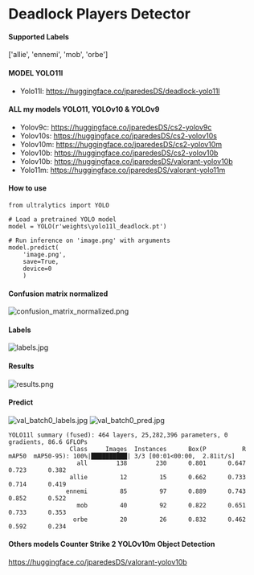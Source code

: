 # Deadlock Players Detector

#### Supported Labels
['allie', 'ennemi', 'mob', 'orbe']

#### MODEL YOLO11l
- Yolo11l: https://huggingface.co/jparedesDS/deadlock-yolo11l

#### ALL my models YOLO11, YOLOv10 & YOLOv9
- Yolov9c: https://huggingface.co/jparedesDS/cs2-yolov9c
- Yolov10s: https://huggingface.co/jparedesDS/cs2-yolov10s
- Yolov10m: https://huggingface.co/jparedesDS/cs2-yolov10m
- Yolov10b: https://huggingface.co/jparedesDS/cs2-yolov10b
- Yolov10b: https://huggingface.co/jparedesDS/valorant-yolov10b
- Yolo11m: https://huggingface.co/jparedesDS/valorant-yolo11m

#### How to use
```
from ultralytics import YOLO

# Load a pretrained YOLO model
model = YOLO(r'weights\yolo11l_deadlock.pt')

# Run inference on 'image.png' with arguments
model.predict(
    'image.png',
    save=True,
    device=0
    )
```
#### Confusion matrix normalized
![confusion_matrix_normalized.png](https://cdn-uploads.huggingface.co/production/uploads/62e1c9b42e4cab6e39dafc97/MDMOTxs4G4qNBQFJcDU3l.png)
#### Labels
![labels.jpg](https://cdn-uploads.huggingface.co/production/uploads/62e1c9b42e4cab6e39dafc97/YTdoZBR1OWMyBkkJ9Q0ft.jpeg)
#### Results
![results.png](https://cdn-uploads.huggingface.co/production/uploads/62e1c9b42e4cab6e39dafc97/Yt-rYobyjz4t5O8WiapwS.png)
#### Predict
![val_batch0_labels.jpg](https://cdn-uploads.huggingface.co/production/uploads/62e1c9b42e4cab6e39dafc97/szWzcf3WFuhjVFyb4RwtE.jpeg)
![val_batch0_pred.jpg](https://cdn-uploads.huggingface.co/production/uploads/62e1c9b42e4cab6e39dafc97/MrKln2QfKXgEd4m_eBj5d.jpeg)
```
YOLO11l summary (fused): 464 layers, 25,282,396 parameters, 0 gradients, 86.6 GFLOPs
                 Class     Images  Instances      Box(P          R      mAP50  mAP50-95): 100%|██████████| 3/3 [00:01<00:00,  2.81it/s]
                   all        138        230      0.801      0.647      0.723      0.382
                 allie         12         15      0.662      0.733      0.714      0.419
                ennemi         85         97      0.889      0.743      0.852      0.522
                   mob         40         92      0.822      0.651      0.733      0.353
                  orbe         20         26      0.832      0.462      0.592      0.234
```

#### Others models Counter Strike 2 YOLOv10m Object Detection
https://huggingface.co/jparedesDS/valorant-yolov10b
